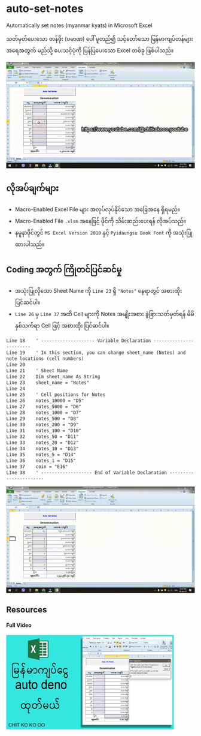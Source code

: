 # auto-set-notes
Automatically set notes (myanmar kyats) in  Microsoft Excel

သတ်မှတ်ပေးသော တန်ဖိုး (ပမာဏ) ပေါ် မူတည်၍ သင့်တော်သော မြန်မာကျပ်တန်များ အရေအတွက်  မည်သို့ ပေးသင့်ပုံကို ပြန်ပြပေးသော Excel တစ်ခု ဖြစ်ပါသည်။

<img src="https://github.com/chitkokooo/auto-set-notes/blob/main/demo.gif" alt="excel auto set note demo">

## လိုအပ်ချက်များ
- Macro-Enabled Excel File များ အလုပ်လုပ်နိုင်သော အခြေအနေ ရှိရမည်။
- Macro-Enabled File `.xlsm` အနေဖြင့် ဖိုင်ကို သိမ်းဆည်းပေးရန် လိုအပ်သည်။
- နမူနာဖိုင်တွင် `MS Excel Version 2010` နှင့် `Pyidaungsu Book Font` ကို အသုံးပြုထားပါသည်။

##  Coding အတွက် ကြိုတင်ပြင်ဆင်မှု
- အသုံးပြုလိုသော Sheet Name ကို `Line 23` ရှိ `"Notes"` နေရာတွင် အစားထိုး ပြင်ဆင်ပါ။
- `Line 26` မှ `Line 37` အထိ Cell များကို Notes အမျိုးအစား ခွဲခြားသတ်မှတ်ရန် မိမိနှစ်သက်ရာ Cell ဖြင့် အစားထိုး ပြင်ဆင်ပါ။
```
Line 18    ' -------------------- Variable Declaration ------------------------
Line 19    ' In this section, you can change sheet_name (Notes) and note locations (cell numbers)
Line 20    
Line 21    ' Sheet Name
Line 22    Dim sheet_name As String
Line 23    sheet_name = "Notes"
Line 24    
Line 25    ' Cell positions for Notes
Line 26    notes_10000 = "D5"
Line 27    notes_5000 = "D6"
Line 28    notes_1000 = "D7"
Line 29    notes_500 = "D8"
Line 30    notes_200 = "D9"
Line 31    notes_100 = "D10"
Line 32    notes_50 = "D11"
Line 33    notes_20 = "D12"
Line 34    notes_10 = "D13"
Line 35    notes_5 = "D14"
Line 36    notes_1 = "D15"
Line 37    coin = "E16"
LIne 38    ' ------------------- End of Variable Declaration -----------------------
```
<img src="https://github.com/chitkokooo/auto-set-notes/blob/main/settings.gif" alt="excel auto set note settings">

## Resources
#### Full Video
[![Watch the video](https://raw.githubusercontent.com/chitkokooo/auto-set-notes/main/auto-deno-full-thumbnail.jpg)](https://www.youtube.com/watch?v=l4flhWzWTUo)

